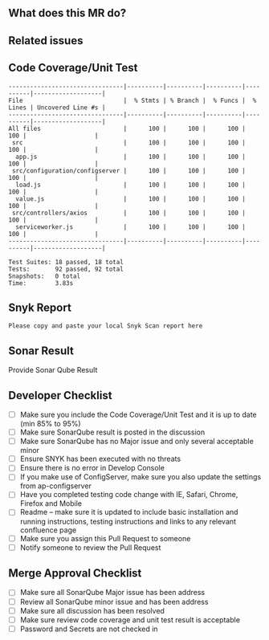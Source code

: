 ## What does this MR do?

<!-- Briefly describe what this MR is about -->

## Related issues

<!-- Mention the Jira Task(s) this MR closes or is related to -->

## Code Coverage/Unit Test

```
--------------------------------|----------|----------|----------|----------|-------------------|
File                            |  % Stmts | % Branch |  % Funcs |  % Lines | Uncovered Line #s |
--------------------------------|----------|----------|----------|----------|-------------------|
All files                       |      100 |      100 |      100 |      100 |                   |
 src                            |      100 |      100 |      100 |      100 |                   |
  app.js                        |      100 |      100 |      100 |      100 |                   |
 src/configuration/configserver |      100 |      100 |      100 |      100 |                   |
  load.js                       |      100 |      100 |      100 |      100 |                   |
  value.js                      |      100 |      100 |      100 |      100 |                   |
 src/controllers/axios          |      100 |      100 |      100 |      100 |                   |
  serviceworker.js              |      100 |      100 |      100 |      100 |                   |
--------------------------------|----------|----------|----------|----------|-------------------|

Test Suites: 18 passed, 18 total
Tests:       92 passed, 92 total
Snapshots:   0 total
Time:        3.83s
```

## Snyk Report

```
Please copy and paste your local Snyk Scan report here
```

## Sonar Result

Provide Sonar Qube Result

## Developer Checklist

- [ ] Make sure you include the Code Coverage/Unit Test and it is up to date (min 85% to 95%)
- [ ] Make sure SonarQube result is posted in the discussion
- [ ] Make sure SonarQube has no Major issue and only several acceptable minor
- [ ] Ensure SNYK has been executed with no threats
- [ ] Ensure there is no error in Develop Console
- [ ] If you make use of ConfigServer, make sure you also update the settings from ap-configserver
- [ ] Have you completed testing code change with IE, Safari, Chrome, Firefox and Mobile
- [ ] Readme – make sure it is updated to include basic installation and running instructions, testing instructions and links to any relevant confluence page
- [ ] Make sure you assign this Pull Request to someone
- [ ] Notify someone to review the Pull Request

## Merge Approval Checklist

- [ ] Make sure all SonarQube Major issue has been address
- [ ] Review all SonarQube minor issue and has been address
- [ ] Make sure all discussion has been resolved
- [ ] Make sure review code coverage and unit test result is acceptable
- [ ] Password and Secrets are not checked in
